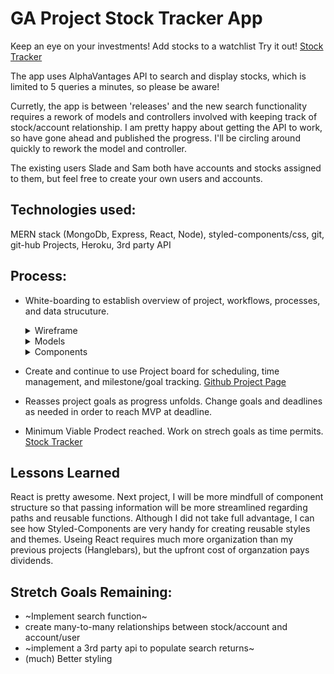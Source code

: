 
# GA Project Stock Tracker App

  Keep an eye on your investments! Add stocks to a watchlist
  Try it out! [Stock Tracker](https://salty-depths-52780.herokuapp.com/)

  The app uses AlphaVantages API to search and display stocks, which is limited to 5  queries a minutes, so please be aware!
  
  Curretly, the app is between 'releases' and the new search functionality requires a rework of
  models and controllers involved with keeping track of stock/account relationship. I am pretty happy about getting the API to work, so have gone ahead and published the progress. I'll be circling around quickly to rework the model and controller.

  The existing users Slade and Sam both have accounts and stocks assigned to them, but feel free to create your own users and accounts.

## Technologies used:
  MERN stack (MongoDb, Express, React, Node), styled-components/css, git, git-hub Projects, Heroku, 3rd party API
  
## Process:
-  White-boarding to establish overview of project, workflows, processes, and data strucuture.  
     <details>
     <summary>Wireframe</summary>
     
     ![wireframe](/Images/wireframe.jpg)
     </details>
     
     <details>
     <summary>Models</summary>
  
     ![models](/Images/models.jpg)
     </details>
     
     <details>
     
     <summary>Components</summary>
  
     ![components](/Images/components_detailed.jpg)
     </details>
  
-  Create and continue to use Project board for scheduling, time management, and milestone/goal tracking.   [Github Project Page](https://github.com/SladeInSeat/GA-Project3-StockTracker/projects/3) 

-  Reasses project goals as progress unfolds. Change goals and deadlines as needed in order to reach MVP at deadline.  

-  Minimum Viable Prodect reached. Work on strech goals as time permits.  
[Stock Tracker](https://salty-depths-52780.herokuapp.com/)  

## Lessons Learned
  React is pretty awesome. Next project, I will be more mindfull of component structure
so that passing information will be more streamlined regarding paths and reusable functions.
  Although I did not take full advantage, I can see how Styled-Components are very handy for creating reusable styles and themes.  Useing React requires much more organization than my 
  previous projects (Hanglebars), but the upfront cost of organzation pays dividends.

## Stretch Goals Remaining:
* ~Implement search function~
* create many-to-many relationships between stock/account and account/user
* ~implement a 3rd party api to populate search returns~
* (much) Better styling
